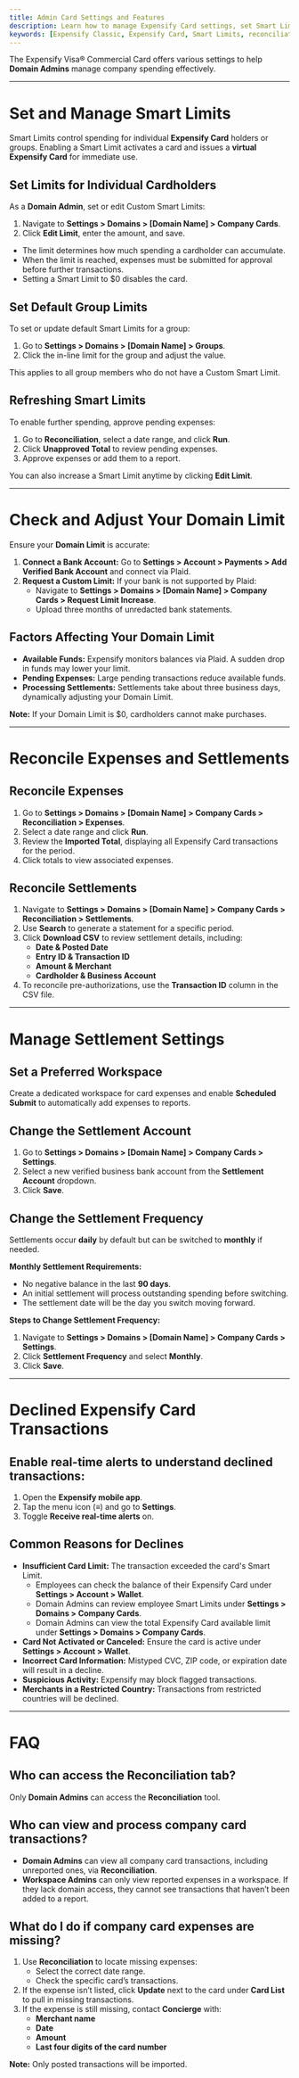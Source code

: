 ```yaml
---
title: Admin Card Settings and Features
description: Learn how to manage Expensify Card settings, set Smart Limits, reconcile expenses, and troubleshoot transaction issues.
keywords: [Expensify Classic, Expensify Card, Smart Limits, reconciliation, declined transactions, settlement settings]
---
```

<div id="expensify-classic" markdown="1">

The Expensify Visa® Commercial Card offers various settings to help **Domain Admins** manage company spending effectively.

---

# Set and Manage Smart Limits
Smart Limits control spending for individual **Expensify Card** holders or groups. Enabling a Smart Limit activates a card and issues a **virtual Expensify Card** for immediate use.

## Set Limits for Individual Cardholders
As a **Domain Admin**, set or edit Custom Smart Limits:
1. Navigate to **Settings > Domains > [Domain Name] > Company Cards**.
2. Click **Edit Limit**, enter the amount, and save.

- The limit determines how much spending a cardholder can accumulate.
- When the limit is reached, expenses must be submitted for approval before further transactions.
- Setting a Smart Limit to $0 disables the card.

## Set Default Group Limits
To set or update default Smart Limits for a group:
1. Go to **Settings > Domains > [Domain Name] > Groups**.
2. Click the in-line limit for the group and adjust the value.

This applies to all group members who do not have a Custom Smart Limit.

## Refreshing Smart Limits
To enable further spending, approve pending expenses:
1. Go to **Reconciliation**, select a date range, and click **Run**.
2. Click **Unapproved Total** to review pending expenses.
3. Approve expenses or add them to a report.

You can also increase a Smart Limit anytime by clicking **Edit Limit**.

---

# Check and Adjust Your Domain Limit

Ensure your **Domain Limit** is accurate:
1. **Connect a Bank Account:** Go to **Settings > Account > Payments > Add Verified Bank Account** and connect via Plaid.
2. **Request a Custom Limit:** If your bank is not supported by Plaid:
   - Navigate to **Settings > Domains > [Domain Name] > Company Cards > Request Limit Increase**.
   - Upload three months of unredacted bank statements.

## Factors Affecting Your Domain Limit
- **Available Funds:** Expensify monitors balances via Plaid. A sudden drop in funds may lower your limit.
- **Pending Expenses:** Large pending transactions reduce available funds.
- **Processing Settlements:** Settlements take about three business days, dynamically adjusting your Domain Limit.

**Note:** If your Domain Limit is $0, cardholders cannot make purchases.

---

# Reconcile Expenses and Settlements

## Reconcile Expenses
1. Go to **Settings > Domains > [Domain Name] > Company Cards > Reconciliation > Expenses**.
2. Select a date range and click **Run**.
3. Review the **Imported Total**, displaying all Expensify Card transactions for the period.
4. Click totals to view associated expenses.

## Reconcile Settlements
1. Navigate to **Settings > Domains > [Domain Name] > Company Cards > Reconciliation > Settlements**.
2. Use **Search** to generate a statement for a specific period.
3. Click **Download CSV** to review settlement details, including:
   - **Date & Posted Date**
   - **Entry ID & Transaction ID**
   - **Amount & Merchant**
   - **Cardholder & Business Account**
4. To reconcile pre-authorizations, use the **Transaction ID** column in the CSV file.

---

# Manage Settlement Settings

## Set a Preferred Workspace
Create a dedicated workspace for card expenses and enable **Scheduled Submit** to automatically add expenses to reports.

## Change the Settlement Account
1. Go to **Settings > Domains > [Domain Name] > Company Cards > Settings**.
2. Select a new verified business bank account from the **Settlement Account** dropdown.
3. Click **Save**.

## Change the Settlement Frequency
Settlements occur **daily** by default but can be switched to **monthly** if needed.

**Monthly Settlement Requirements:**
- No negative balance in the last **90 days**.
- An initial settlement will process outstanding spending before switching.
- The settlement date will be the day you switch moving forward.

**Steps to Change Settlement Frequency:**
1. Navigate to **Settings > Domains > [Domain Name] > Company Cards > Settings**.
2. Click **Settlement Frequency** and select **Monthly**.
3. Click **Save**.

---

# Declined Expensify Card Transactions

## Enable real-time alerts to understand declined transactions:
1. Open the **Expensify mobile app**.
2. Tap the menu icon (**≡**) and go to **Settings**.
3. Toggle **Receive real-time alerts** on.

## Common Reasons for Declines
- **Insufficient Card Limit:** The transaction exceeded the card's Smart Limit.
  - Employees can check the balance of their Expensify Card under **Settings > Account > Wallet**.
  - Domain Admins can review employee Smart Limits under **Settings > Domains > Company Cards**.
  - Domain Admins can view the total Expensify Card available limit under **Settings > Domains > Company Cards**.
- **Card Not Activated or Canceled:** Ensure the card is active under **Settings > Account > Wallet**.
- **Incorrect Card Information:** Mistyped CVC, ZIP code, or expiration date will result in a decline.
- **Suspicious Activity:** Expensify may block flagged transactions.
- **Merchants in a Restricted Country:** Transactions from restricted countries will be declined.

---

# FAQ

## Who can access the Reconciliation tab?
Only **Domain Admins** can access the **Reconciliation** tool.

## Who can view and process company card transactions?
- **Domain Admins** can view all company card transactions, including unreported ones, via **Reconciliation**.
- **Workspace Admins** can only view reported expenses in a workspace. If they lack domain access, they cannot see transactions that haven’t been added to a report.

## What do I do if company card expenses are missing?
1. Use **Reconciliation** to locate missing expenses:
   - Select the correct date range.
   - Check the specific card’s transactions.
2. If the expense isn’t listed, click **Update** next to the card under **Card List** to pull in missing transactions.
3. If the expense is still missing, contact **Concierge** with:
   - **Merchant name**
   - **Date**
   - **Amount**
   - **Last four digits of the card number**

**Note:** Only posted transactions will be imported.

</div>
